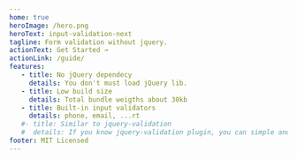 ```yaml
---
home: true
heroImage: /hero.png
heroText: input-validation-next
tagline: Form validation without jquery.
actionText: Get Started →
actionLink: /guide/
features:
   - title: No jQuery dependecy
     details: You don't must load jQuery lib.
   - title: Low build size
     details: Total bundle weigths about 30kb
   - title: Built-in input validators
     details: phone, email, ...rt
   #- title: Similar to jquery-validation
   #  details: If you know jquery-validation plugin, you can simple and fast create code.
footer: MIT Licensed
---
```

